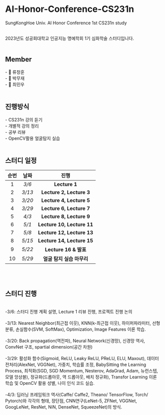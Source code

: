 # AI-Honor-Conference-CS231n
SungKongHoe Univ.  AI Honor Conference 1st CS231n study

<br>
2023년도 성공회대학교 인공지능 명예학회 1기 심화학술 스터디입니다.
<br>
<br>
<h2> Member </h2>
- 🧑 류창훈
<br> - 🧑 박무재
<br> - 🧑 최민우

<br>
<br>

<h2> 진행방식 </h2>
- CS231n 강의 듣기
<br> - 개별적 강의 정리
<br> - 공부 리뷰  
<br> - OpenCV활용 얼굴탐지 실습
<br>
<br>

<h2> 스터디 일정 </h5>


|순번|날짜|진행|
|:---:|:---:|:---:|
|1|*3/6*|**Lecture 1**|
|2|*3/13*|**Lecture 2, Lecture 3**|
|3|*3/20*|**Lecture 4, Lecture 5**|
|4|*3/29*|**Lecture 6, Lecture 7**|
|5|*4/3*|**Lecture 8, Lecture 9**|
|6|*5/1*|**Lecture 10, Lecture 11**|
|7|*5/8*|**Lecture 12, Lecture 13**|
|8|*5/15*|**Lecture 14, Lecture 15**|
|9|*5/22*|**Lecture 16 & 발표**|
|10|*5/29*|**얼굴 탐지 실습 마무리**|

<br>
<br>
<h2> 스터디 진행 </h2>
<br>
-3/6: 스터디 진행 계획 설명, Lecture 1 리뷰 진행, 프로젝트 진행 논의
<br>
<br> -3/13: Nearest Neighbor(최근접 이웃), KNN(k-최근접 이웃), 하이퍼파라미터, 선형분류, 손실함수(SVM, SoftMax), Optimization, Image Features 이론 학습.
<br>
<br> -3/20: Back propagation(역전파), Neural Network(신경망), 신경망 역사, ConvNet 구조, spartial dimension(공간 차원)
<br>
<br> -3/29: 활성화 함수(Sigmoid, ReLU, Leaky ReLU, PReLU, ELU, Maxout), 데이터 전처리(AlexNet, VGGNet), 가중치, 학습률 조정, BabySitting the Learning Process, 최적화(SGD, SGD Momentum, Nesterov, AdaGrad, Adam, 뉴런스텝, 모델 앙상블), 정규화(드롭아웃, 역 드롭아웃, 배치 정규화), Transfor Learning 이론 학습 및 OpenCV 활용 성별, 나이 인식 코드 실습.
<br>
<br> -4/3: 딥러닝 프레임워크 역사(Caffe/ Caffe2, Theano/ TensorFlow, Torch/ Pytorch)와 각각의 형태, 장단점, CNN연구(LeNet-5, ZFNet, VGGNet, GoogLeNet, ResNet, NiN, DenseNet, SqueezeNet)의 방식.
